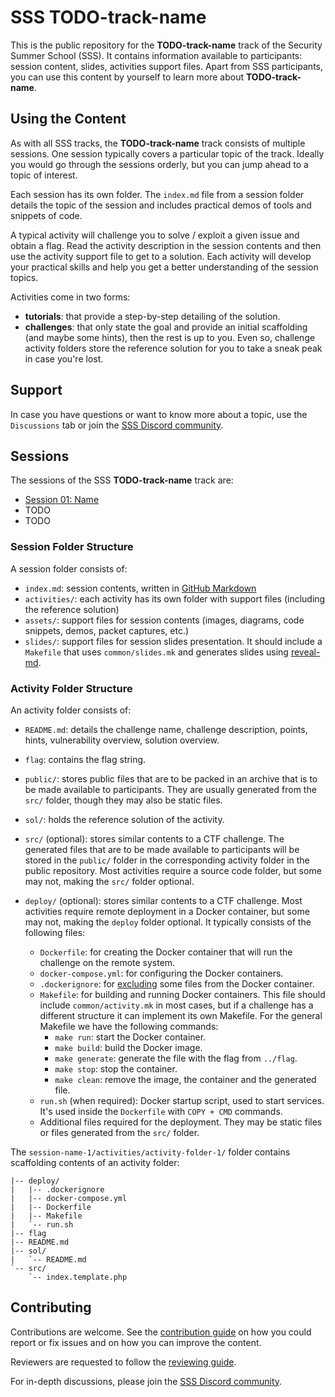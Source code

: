 # SSS TODO-track-name

This is the public repository for the **TODO-track-name** track of the Security Summer School (SSS).
It contains information available to participants: session content, slides, activities support files.
Apart from SSS participants, you can use this content by yourself to learn more about **TODO-track-name**.

## Using the Content

As with all SSS tracks, the **TODO-track-name** track consists of multiple sessions.
One session typically covers a particular topic of the track.
Ideally you would go through the sessions orderly, but you can jump ahead to a topic of interest.

Each session has its own folder.
The `index.md` file from a session folder details the topic of the session and includes practical demos of tools and snippets of code.

A typical activity will challenge you to solve / exploit a given issue and obtain a flag.
Read the activity description in the session contents and then use the activity support file to get to a solution.
Each activity will develop your practical skills and help you get a better understanding of the session topics.

Activities come in two forms:

- **tutorials**: that provide a step-by-step detailing of the solution.
- **challenges**: that only state the goal and provide an initial scaffolding (and maybe some hints), then the rest is up to you.
  Even so, challenge activity folders store the reference solution for you to take a sneak peak in case you're lost.

## Support

In case you have questions or want to know more about a topic, use the `Discussions` tab or join the [SSS Discord community](https://bit.ly/DiscordSecuritySummerSchool).

## Sessions

The sessions of the SSS **TODO-track-name** track are:

- [Session 01: Name](session-name-1/index.md)
- TODO
- TODO

### Session Folder Structure

A session folder consists of:

- `index.md`: session contents, written in [GitHub Markdown](https://guides.github.com/features/mastering-markdown/)
- `activities/`: each activity has its own folder with support files (including the reference solution)
- `assets/`: support files for session contents (images, diagrams, code snippets, demos, packet captures, etc.)
- `slides/`: support files for session slides presentation.
  It should include a `Makefile` that uses `common/slides.mk` and generates slides using [reveal-md](https://github.com/webpro/reveal-md).

### Activity Folder Structure

An activity folder consists of:

- `README.md`: details the challenge name, challenge description, points, hints, vulnerability overview, solution overview.
- `flag`: contains the flag string.
- `public/`: stores public files that are to be packed in an archive that is to be made available to participants.
  They are usually generated from the `src/` folder, though they may also be static files.
- `sol/`: holds the reference solution of the activity.
- `src/` (optional): stores similar contents to a CTF challenge.
  The generated files that are to be made available to participants will be stored in the `public/` folder in the corresponding activity folder in the public repository.
  Most activities require a source code folder, but some may not, making the `src/` folder optional.
- `deploy/` (optional): stores similar contents to a CTF challenge.
  Most activities require remote deployment in a Docker container, but some may not, making the `deploy` folder optional.
  It typically consists of the following files:

  - `Dockerfile`: for creating the Docker container that will run the challenge on the remote system.
  - `docker-compose.yml`: for configuring the Docker containers.
  - `.dockerignore`: for [excluding](https://docs.docker.com/engine/reference/builder/#dockerignore-file) some files from the Docker container.
  - `Makefile`: for building and running Docker containers.
    This file should include `common/activity.mk` in most cases, but if a challenge has a different structure it can implement its own Makefile.
    For the general Makefile we have the following commands:
    - `make run`: start the Docker container.
    - `make build`: build the Docker image.
    - `make generate`: generate the file with the flag from `../flag`.
    - `make stop`: stop the container.
    - `make clean`: remove the image, the container and the generated file.
  - `run.sh` (when required): Docker startup script, used to start services.
    It's used inside the `Dockerfile` with `COPY + CMD` commands.
  - Additional files required for the deployment.
    They may be static files or files generated from the `src/` folder.

The `session-name-1/activities/activity-folder-1/` folder contains scaffolding contents of an activity folder:

```
|-- deploy/
|   |-- .dockerignore
|   |-- docker-compose.yml
|   |-- Dockerfile
|   |-- Makefile
|   `-- run.sh
|-- flag
|-- README.md
|-- sol/
|   `-- README.md
`-- src/
    `-- index.template.php
```

## Contributing

Contributions are welcome.
See the [contribution guide](CONTRIBUTING.md) on how you could report or fix issues and on how you can improve the content.

Reviewers are requested to follow the [reviewing guide](REVIEWING.md).

For in-depth discussions, please join the [SSS Discord community](https://bit.ly/DiscordSecuritySummerSchool).
